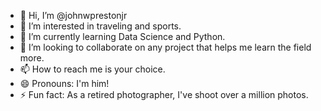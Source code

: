 - 👋 Hi, I’m @johnwprestonjr
- 👀 I’m interested in traveling and sports.
- 🌱 I’m currently learning Data Science and Python.
- 💞️ I’m looking to collaborate on any project that helps me learn the field more.
- 📫 How to reach me is your choice. 
- 😄 Pronouns: I'm him!
- ⚡ Fun fact: As a retired photographer, I've shoot over a million photos. 

<!---
johnwprestonjr/johnwprestonjr is a ✨ special ✨ repository because its `README.md` (this file) appears on your GitHub profile.
You can click the Preview link to take a look at your changes.
--->
